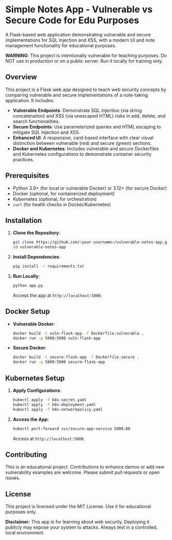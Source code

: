# Simple Notes App - Vulnerable vs Secure Code for Edu Purposes

A Flask-based web application demonstrating vulnerable and secure implementations for SQL Injection and XSS, with a modern UI and note management functionality for educational purposes.

**WARNING**: This project is intentionally vulnerable for teaching purposes. Do NOT use in production or on a public server. Run it locally for training only.

## Overview

This project is a Flask web app designed to teach web security concepts by comparing vulnerable and secure implementations of a note-taking application. It includes:

- **Vulnerable Endpoints**: Demonstrate SQL Injection (via string concatenation) and XSS (via unescaped HTML) risks in add, delete, and search functionalities.
- **Secure Endpoints**: Use parameterized queries and HTML escaping to mitigate SQL Injection and XSS.
- **Enhanced UI**: A responsive, card-based interface with clear visual distinction between vulnerable (red) and secure (green) sections.
- **Docker and Kubernetes**: Includes vulnerable and secure Dockerfiles and Kubernetes configurations to demonstrate container security practices.

## Prerequisites

- Python 3.9+ (for local or vulnerable Docker) or 3.12+ (for secure Docker)
- Docker (optional, for containerized deployment)
- Kubernetes (optional, for orchestration)
- `curl` (for health checks in Docker/Kubernetes)

## Installation

1. **Clone the Repository**:
   ```bash
   git clone https://github.com/<your-username>/vulnerable-notes-app.git
   cd vulnerable-notes-app
   ```

2. **Install Dependencies**:
   ```bash
   pip install -r requirements.txt
   ```

3. **Run Locally**:
   ```bash
   python app.py
   ```
   Access the app at `http://localhost:5000`.

## Docker Setup

- **Vulnerable Docker**:
  ```bash
  docker build -t vuln-flask-app -f Dockerfile.vulnerable .
  docker run -p 5000:5000 vuln-flask-app
  ```

- **Secure Docker**:
  ```bash
  docker build -t secure-flask-app -f Dockerfile.secure .
  docker run -p 5000:5000 secure-flask-app
  ```

## Kubernetes Setup

1. **Apply Configurations**:
   ```bash
   kubectl apply -f k8s-secret.yaml
   kubectl apply -f k8s-deployment.yaml
   kubectl apply -f k8s-networkpolicy.yaml
   ```

2. **Access the App**:
   ```bash
   kubectl port-forward svc/secure-app-service 5000:80
   ```
   Access at `http://localhost:5000`.

## Contributing

This is an educational project. Contributions to enhance demos or add new vulnerability examples are welcome. Please submit pull requests or open issues.

## License

This project is licensed under the MIT License. Use it for educational purposes only.

**Disclaimer**: This app is for learning about web security. Deploying it publicly may expose your system to attacks. Always test in a controlled, local environment.
